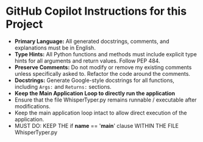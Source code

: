 # GitHub Copilot Instructions for this Project

- **Primary Language:** All generated docstrings, comments, and explanations must be in English.
- **Type Hints:** All Python functions and methods must include explicit type hints for all arguments and return values. Follow PEP 484.
- **Preserve Comments:** Do not modify or remove my existing comments unless specifically asked to. Refactor the code around the comments.
- **Docstrings:** Generate Google-style docstrings for all functions, including `Args:` and `Returns:` sections.
- **Keep the Main Application Loop to directly run the application**
- Ensure that the file WhisperTyper.py remains runnable / executable after modifications.
- Keep the main application loop intact to allow direct execution of the application.
- MUST DO: KEEP THE if __name__ == '__main__' clause WITHIN THE FILE WhisperTyper.py